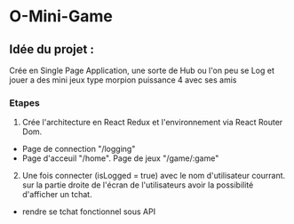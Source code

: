 # O-Mini-Game

## Idée du projet :

Crée en Single Page Application, une sorte de Hub ou l'on peu se Log et jouer a des mini jeux type morpion puissance 4 avec ses amis

### Etapes

1. Crée l'architecture en React Redux et l'environnement via React Router Dom.
  * Page de connection "/logging"
  * Page d'acceuil "/home".
    Page de jeux "/game/:game"
2. Une fois connecter (isLogged = true) avec le nom d'utilisateur courrant.
  sur la partie droite de l'écran de l'utilisateurs avoir la possibilité d'afficher un tchat.
  * rendre se tchat fonctionnel sous API  
 
